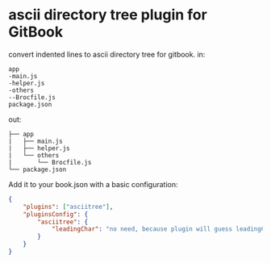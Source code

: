 # ascii directory tree plugin for GitBook

convert indented lines to ascii directory tree for gitbook.
in:
```
app
-main.js
-helper.js
-others
--Brocfile.js
package.json
```

out:
```
├── app
|   ├── main.js
|   ├── helper.js
|   └── others
|       └── Brocfile.js
└── package.json
```

Add it to your book.json with a basic configuration:
```json
{
    "plugins": ["asciitree"],
    "pluginsConfig": {
        "asciitree": {
            "leadingChar": "no need, because plugin will guess leadingChar."
        }
    }
}
```
